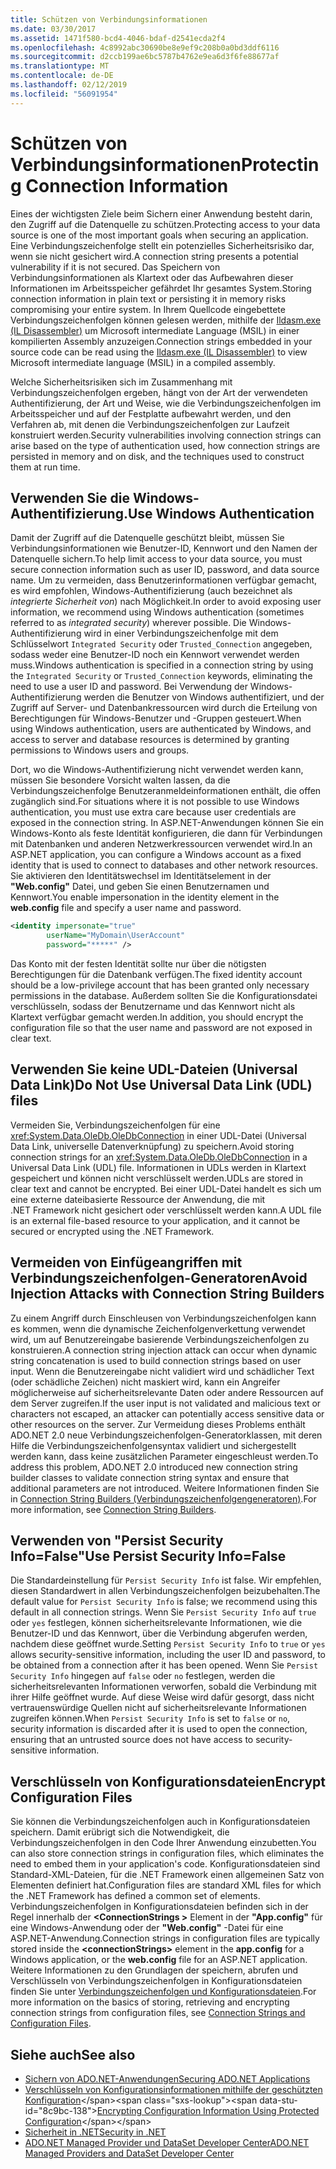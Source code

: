 ```yaml
---
title: Schützen von Verbindungsinformationen
ms.date: 03/30/2017
ms.assetid: 1471f580-bcd4-4046-bdaf-d2541ecda2f4
ms.openlocfilehash: 4c8992abc30690be8e9ef9c208b0a0bd3ddf6116
ms.sourcegitcommit: d2ccb199ae6bc5787b4762e9ea6d3f6fe88677af
ms.translationtype: MT
ms.contentlocale: de-DE
ms.lasthandoff: 02/12/2019
ms.locfileid: "56091954"
---
```

# <a name="protecting-connection-information"></a><span data-ttu-id="8c9bc-102">Schützen von Verbindungsinformationen</span><span class="sxs-lookup"><span data-stu-id="8c9bc-102">Protecting Connection Information</span></span>
<span data-ttu-id="8c9bc-103">Eines der wichtigsten Ziele beim Sichern einer Anwendung besteht darin, den Zugriff auf die Datenquelle zu schützen.</span><span class="sxs-lookup"><span data-stu-id="8c9bc-103">Protecting access to your data source is one of the most important goals when securing an application.</span></span> <span data-ttu-id="8c9bc-104">Eine Verbindungszeichenfolge stellt ein potenzielles Sicherheitsrisiko dar, wenn sie nicht gesichert wird.</span><span class="sxs-lookup"><span data-stu-id="8c9bc-104">A connection string presents a potential vulnerability if it is not secured.</span></span> <span data-ttu-id="8c9bc-105">Das Speichern von Verbindungsinformationen als Klartext oder das Aufbewahren dieser Informationen im Arbeitsspeicher gefährdet Ihr gesamtes System.</span><span class="sxs-lookup"><span data-stu-id="8c9bc-105">Storing connection information in plain text or persisting it in memory risks compromising your entire system.</span></span> <span data-ttu-id="8c9bc-106">In Ihrem Quellcode eingebettete Verbindungszeichenfolgen können gelesen werden, mithilfe der [Ildasm.exe (IL Disassembler)](../../../../docs/framework/tools/ildasm-exe-il-disassembler.md) um Microsoft intermediate Language (MSIL) in einer kompilierten Assembly anzuzeigen.</span><span class="sxs-lookup"><span data-stu-id="8c9bc-106">Connection strings embedded in your source code can be read using the [Ildasm.exe (IL Disassembler)](../../../../docs/framework/tools/ildasm-exe-il-disassembler.md) to view Microsoft intermediate language (MSIL) in a compiled assembly.</span></span>  
  
 <span data-ttu-id="8c9bc-107">Welche Sicherheitsrisiken sich im Zusammenhang mit Verbindungszeichenfolgen ergeben, hängt von der Art der verwendeten Authentifizierung, der Art und Weise, wie die Verbindungszeichenfolgen im Arbeitsspeicher und auf der Festplatte aufbewahrt werden, und den Verfahren ab, mit denen die Verbindungszeichenfolgen zur Laufzeit konstruiert werden.</span><span class="sxs-lookup"><span data-stu-id="8c9bc-107">Security vulnerabilities involving connection strings can arise based on the type of authentication used, how connection strings are persisted in memory and on disk, and the techniques used to construct them at run time.</span></span>  
  
## <a name="use-windows-authentication"></a><span data-ttu-id="8c9bc-108">Verwenden Sie die Windows-Authentifizierung.</span><span class="sxs-lookup"><span data-stu-id="8c9bc-108">Use Windows Authentication</span></span>  
 <span data-ttu-id="8c9bc-109">Damit der Zugriff auf die Datenquelle geschützt bleibt, müssen Sie Verbindungsinformationen wie Benutzer-ID, Kennwort und den Namen der Datenquelle sichern.</span><span class="sxs-lookup"><span data-stu-id="8c9bc-109">To help limit access to your data source, you must secure connection information such as user ID, password, and data source name.</span></span> <span data-ttu-id="8c9bc-110">Um zu vermeiden, dass Benutzerinformationen verfügbar gemacht, es wird empfohlen, Windows-Authentifizierung (auch bezeichnet als *integrierte Sicherheit von*) nach Möglichkeit.</span><span class="sxs-lookup"><span data-stu-id="8c9bc-110">In order to avoid exposing user information, we recommend using Windows authentication (sometimes referred to as *integrated security*) wherever possible.</span></span> <span data-ttu-id="8c9bc-111">Die Windows-Authentifizierung wird in einer Verbindungszeichenfolge mit dem Schlüsselwort `Integrated Security` oder `Trusted_Connection` angegeben, sodass weder eine Benutzer-ID noch ein Kennwort verwendet werden muss.</span><span class="sxs-lookup"><span data-stu-id="8c9bc-111">Windows authentication is specified in a connection string by using the `Integrated Security` or `Trusted_Connection` keywords, eliminating the need to use a user ID and password.</span></span> <span data-ttu-id="8c9bc-112">Bei Verwendung der Windows-Authentifizierung werden die Benutzer von Windows authentifiziert, und der Zugriff auf Server- und Datenbankressourcen wird durch die Erteilung von Berechtigungen für Windows-Benutzer und -Gruppen gesteuert.</span><span class="sxs-lookup"><span data-stu-id="8c9bc-112">When using Windows authentication, users are authenticated by Windows, and access to server and database resources is determined by granting permissions to Windows users and groups.</span></span>  
  
 <span data-ttu-id="8c9bc-113">Dort, wo die Windows-Authentifizierung nicht verwendet werden kann, müssen Sie besondere Vorsicht walten lassen, da die Verbindungszeichenfolge Benutzeranmeldeinformationen enthält, die offen zugänglich sind.</span><span class="sxs-lookup"><span data-stu-id="8c9bc-113">For situations where it is not possible to use Windows authentication, you must use extra care because user credentials are exposed in the connection string.</span></span> <span data-ttu-id="8c9bc-114">In ASP.NET-Anwendungen können Sie ein Windows-Konto als feste Identität konfigurieren, die dann für Verbindungen mit Datenbanken und anderen Netzwerkressourcen verwendet wird.</span><span class="sxs-lookup"><span data-stu-id="8c9bc-114">In an ASP.NET application, you can configure a Windows account as a fixed identity that is used to connect to databases and other network resources.</span></span> <span data-ttu-id="8c9bc-115">Sie aktivieren den Identitätswechsel im Identitätselement in der **"Web.config"** Datei, und geben Sie einen Benutzernamen und Kennwort.</span><span class="sxs-lookup"><span data-stu-id="8c9bc-115">You enable impersonation in the identity element in the **web.config** file and specify a user name and password.</span></span>  
  
```xml  
<identity impersonate="true"   
        userName="MyDomain\UserAccount"   
        password="*****" />  
```  
  
 <span data-ttu-id="8c9bc-116">Das Konto mit der festen Identität sollte nur über die nötigsten Berechtigungen für die Datenbank verfügen.</span><span class="sxs-lookup"><span data-stu-id="8c9bc-116">The fixed identity account should be a low-privilege account that has been granted only necessary permissions in the database.</span></span> <span data-ttu-id="8c9bc-117">Außerdem sollten Sie die Konfigurationsdatei verschlüsseln, sodass der Benutzername und das Kennwort nicht als Klartext verfügbar gemacht werden.</span><span class="sxs-lookup"><span data-stu-id="8c9bc-117">In addition, you should encrypt the configuration file so that the user name and password are not exposed in clear text.</span></span>  
  
## <a name="do-not-use-universal-data-link-udl-files"></a><span data-ttu-id="8c9bc-118">Verwenden Sie keine UDL-Dateien (Universal Data Link)</span><span class="sxs-lookup"><span data-stu-id="8c9bc-118">Do Not Use Universal Data Link (UDL) files</span></span>  
 <span data-ttu-id="8c9bc-119">Vermeiden Sie, Verbindungszeichenfolgen für eine <xref:System.Data.OleDb.OleDbConnection> in einer UDL-Datei (Universal Data Link, universelle Datenverknüpfung) zu speichern.</span><span class="sxs-lookup"><span data-stu-id="8c9bc-119">Avoid storing connection strings for an <xref:System.Data.OleDb.OleDbConnection> in a Universal Data Link (UDL) file.</span></span> <span data-ttu-id="8c9bc-120">Informationen in UDLs werden in Klartext gespeichert und können nicht verschlüsselt werden.</span><span class="sxs-lookup"><span data-stu-id="8c9bc-120">UDLs are stored in clear text and cannot be encrypted.</span></span> <span data-ttu-id="8c9bc-121">Bei einer UDL-Datei handelt es sich um eine externe dateibasierte Ressource der Anwendung, die mit .NET Framework nicht gesichert oder verschlüsselt werden kann.</span><span class="sxs-lookup"><span data-stu-id="8c9bc-121">A UDL file is an external file-based resource to your application, and it cannot be secured or encrypted using the .NET Framework.</span></span>  
  
## <a name="avoid-injection-attacks-with-connection-string-builders"></a><span data-ttu-id="8c9bc-122">Vermeiden von Einfügeangriffen mit Verbindungszeichenfolgen-Generatoren</span><span class="sxs-lookup"><span data-stu-id="8c9bc-122">Avoid Injection Attacks with Connection String Builders</span></span>  
 <span data-ttu-id="8c9bc-123">Zu einem Angriff durch Einschleusen von Verbindungszeichenfolgen kann es kommen, wenn die dynamische Zeichenfolgenverkettung verwendet wird, um auf Benutzereingabe basierende Verbindungszeichenfolgen zu konstruieren.</span><span class="sxs-lookup"><span data-stu-id="8c9bc-123">A connection string injection attack can occur when dynamic string concatenation is used to build connection strings based on user input.</span></span> <span data-ttu-id="8c9bc-124">Wenn die Benutzereingabe nicht validiert wird und schädlicher Text (oder schädliche Zeichen) nicht maskiert wird, kann ein Angreifer möglicherweise auf sicherheitsrelevante Daten oder andere Ressourcen auf dem Server zugreifen.</span><span class="sxs-lookup"><span data-stu-id="8c9bc-124">If the user input is not validated and malicious text or characters not escaped, an attacker can potentially access sensitive data or other resources on the server.</span></span> <span data-ttu-id="8c9bc-125">Zur Vermeidung dieses Problems enthält ADO.NET 2.0 neue Verbindungszeichenfolgen-Generatorklassen, mit deren Hilfe die Verbindungszeichenfolgensyntax validiert und sichergestellt werden kann, dass keine zusätzlichen Parameter eingeschleust werden.</span><span class="sxs-lookup"><span data-stu-id="8c9bc-125">To address this problem, ADO.NET 2.0 introduced new connection string builder classes to validate connection string syntax and ensure that additional parameters are not introduced.</span></span> <span data-ttu-id="8c9bc-126">Weitere Informationen finden Sie in [Connection String Builders (Verbindungszeichenfolgengeneratoren)](../../../../docs/framework/data/adonet/connection-string-builders.md).</span><span class="sxs-lookup"><span data-stu-id="8c9bc-126">For more information, see [Connection String Builders](../../../../docs/framework/data/adonet/connection-string-builders.md).</span></span>  
  
## <a name="use-persist-security-infofalse"></a><span data-ttu-id="8c9bc-127">Verwenden von "Persist Security Info=False"</span><span class="sxs-lookup"><span data-stu-id="8c9bc-127">Use Persist Security Info=False</span></span>  
 <span data-ttu-id="8c9bc-128">Die Standardeinstellung für `Persist Security Info` ist false. Wir empfehlen, diesen Standardwert in allen Verbindungszeichenfolgen beizubehalten.</span><span class="sxs-lookup"><span data-stu-id="8c9bc-128">The default value for `Persist Security Info` is false; we recommend using this default in all connection strings.</span></span> <span data-ttu-id="8c9bc-129">Wenn Sie `Persist Security Info` auf `true` oder `yes` festlegen, können sicherheitsrelevante Informationen, wie die Benutzer-ID und das Kennwort, über die Verbindung abgerufen werden, nachdem diese geöffnet wurde.</span><span class="sxs-lookup"><span data-stu-id="8c9bc-129">Setting `Persist Security Info` to `true` or `yes` allows security-sensitive information, including the user ID and password, to be obtained from a connection after it has been opened.</span></span> <span data-ttu-id="8c9bc-130">Wenn Sie `Persist Security Info` hingegen auf `false` oder `no` festlegen, werden die sicherheitsrelevanten Informationen verworfen, sobald die Verbindung mit ihrer Hilfe geöffnet wurde. Auf diese Weise wird dafür gesorgt, dass nicht vertrauenswürdige Quellen nicht auf sicherheitsrelevante Informationen zugreifen können.</span><span class="sxs-lookup"><span data-stu-id="8c9bc-130">When `Persist Security Info` is set to `false` or `no`, security information is discarded after it is used to open the connection, ensuring that an untrusted source does not have access to security-sensitive information.</span></span>  
  
## <a name="encrypt-configuration-files"></a><span data-ttu-id="8c9bc-131">Verschlüsseln von Konfigurationsdateien</span><span class="sxs-lookup"><span data-stu-id="8c9bc-131">Encrypt Configuration Files</span></span>  
 <span data-ttu-id="8c9bc-132">Sie können die Verbindungszeichenfolgen auch in Konfigurationsdateien speichern. Damit erübrigt sich die Notwendigkeit, die Verbindungszeichenfolgen in den Code Ihrer Anwendung einzubetten.</span><span class="sxs-lookup"><span data-stu-id="8c9bc-132">You can also store connection strings in configuration files, which eliminates the need to embed them in your application's code.</span></span> <span data-ttu-id="8c9bc-133">Konfigurationsdateien sind Standard-XML-Dateien, für die .NET Framework einen allgemeinen Satz von Elementen definiert hat.</span><span class="sxs-lookup"><span data-stu-id="8c9bc-133">Configuration files are standard XML files for which the .NET Framework has defined a common set of elements.</span></span> <span data-ttu-id="8c9bc-134">Verbindungszeichenfolgen in Konfigurationsdateien befinden sich in der Regel innerhalb der  **\<ConnectionStrings >** Element in der **"App.config"** für eine Windows-Anwendung oder der  **"Web.config"** -Datei für eine ASP.NET-Anwendung.</span><span class="sxs-lookup"><span data-stu-id="8c9bc-134">Connection strings in configuration files are typically stored inside the **\<connectionStrings>** element in the **app.config** for a Windows application, or the **web.config** file for an ASP.NET application.</span></span> <span data-ttu-id="8c9bc-135">Weitere Informationen zu den Grundlagen der speichern, abrufen und Verschlüsseln von Verbindungszeichenfolgen in Konfigurationsdateien finden Sie unter [Verbindungszeichenfolgen und Konfigurationsdateien](../../../../docs/framework/data/adonet/connection-strings-and-configuration-files.md).</span><span class="sxs-lookup"><span data-stu-id="8c9bc-135">For more information on the basics of storing, retrieving and encrypting connection strings from configuration files, see [Connection Strings and Configuration Files](../../../../docs/framework/data/adonet/connection-strings-and-configuration-files.md).</span></span>  
  
## <a name="see-also"></a><span data-ttu-id="8c9bc-136">Siehe auch</span><span class="sxs-lookup"><span data-stu-id="8c9bc-136">See also</span></span>
- [<span data-ttu-id="8c9bc-137">Sichern von ADO.NET-Anwendungen</span><span class="sxs-lookup"><span data-stu-id="8c9bc-137">Securing ADO.NET Applications</span></span>](../../../../docs/framework/data/adonet/securing-ado-net-applications.md)
- <span data-ttu-id="8c9bc-138">[Verschlüsseln von Konfigurationsinformationen mithilfe der geschützten Konfiguration](https://docs.microsoft.com/previous-versions/aspnet/53tyfkaw(v=vs.100))</span><span class="sxs-lookup"><span data-stu-id="8c9bc-138">[Encrypting Configuration Information Using Protected Configuration](https://docs.microsoft.com/previous-versions/aspnet/53tyfkaw(v=vs.100))</span></span>
- [<span data-ttu-id="8c9bc-139">Sicherheit in .NET</span><span class="sxs-lookup"><span data-stu-id="8c9bc-139">Security in .NET</span></span>](../../../standard/security/index.md)
- [<span data-ttu-id="8c9bc-140">ADO.NET Managed Provider und DataSet Developer Center</span><span class="sxs-lookup"><span data-stu-id="8c9bc-140">ADO.NET Managed Providers and DataSet Developer Center</span></span>](https://go.microsoft.com/fwlink/?LinkId=217917)
